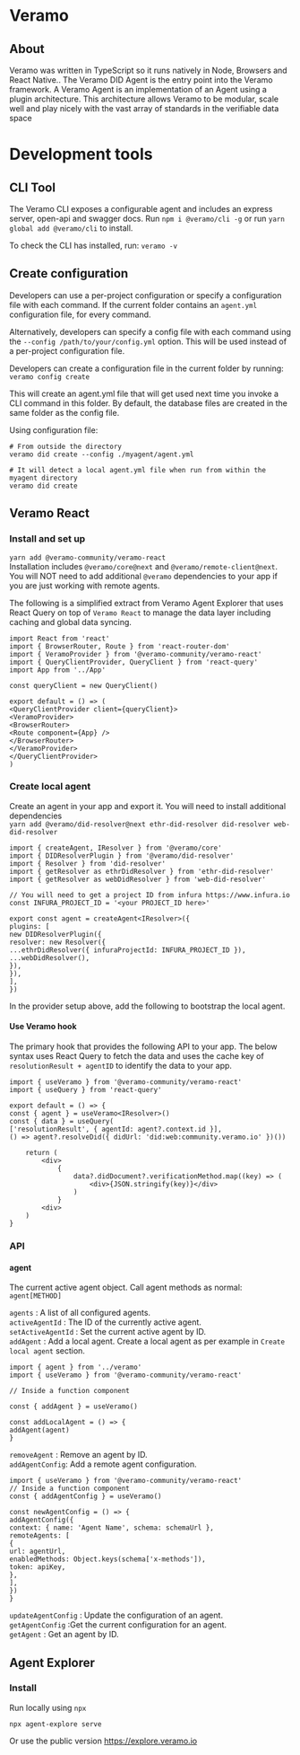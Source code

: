 # Veramo 
## About 
Veramo was written in TypeScript so it runs natively in Node, Browsers and React Native.. The Veramo DID Agent is the entry point into the Veramo framework. A Veramo Agent is an implementation of an Agent using a plugin architecture. This architecture allows Veramo to be modular, scale well and play nicely with the vast array of standards in the verifiable data space
# Development tools
## CLI Tool
The Veramo CLI exposes a configurable agent and includes an express server, open-api and swagger docs.
Run `npm i @veramo/cli -g` or run `yarn global add @veramo/cli` to install.<br>

To check the CLI has installed, run:
`veramo -v`
## Create configuration
Developers can use a per-project configuration or specify a configuration file with each command. If the current folder contains an `agent.yml` configuration file, for every command.

Alternatively, developers can specify a config file with each command using the `--config /path/to/your/config.yml` option. This will be used instead of a per-project configuration file.

Developers can create a configuration file in the current folder by running:<br>
`veramo config create`<br>

This will create an agent.yml file that will get used next time you invoke a CLI command in this folder. By default, the database files are created in the same folder as the config file.

Using configuration file:<br>
```
# From outside the directory
veramo did create --config ./myagent/agent.yml

# It will detect a local agent.yml file when run from within the myagent directory
veramo did create
```

## Veramo React
### Install and set up
`yarn add @veramo-community/veramo-react`<br>
Installation includes `@veramo/core@next` and `@veramo/remote-client@next`. You will NOT need to add additional `@veramo` dependencies to your app if you are just working with remote agents.

The following is a simplified extract from Veramo Agent Explorer that uses React Query on top of `Veramo React` to manage the data layer including caching and global data syncing.

```
import React from 'react'
import { BrowserRouter, Route } from 'react-router-dom'
import { VeramoProvider } from '@veramo-community/veramo-react'
import { QueryClientProvider, QueryClient } from 'react-query'
import App from '../App'

const queryClient = new QueryClient()

export default = () => (
<QueryClientProvider client={queryClient}>
<VeramoProvider>
<BrowserRouter>
<Route component={App} />
</BrowserRouter>
</VeramoProvider>
</QueryClientProvider>
)
```

### Create local agent
Create an agent in your app and export it. You will need to install additional dependencies<br>
`yarn add @veramo/did-resolver@next ethr-did-resolver did-resolver web-did-resolver`

```
import { createAgent, IResolver } from '@veramo/core'
import { DIDResolverPlugin } from '@veramo/did-resolver'
import { Resolver } from 'did-resolver'
import { getResolver as ethrDidResolver } from 'ethr-did-resolver'
import { getResolver as webDidResolver } from 'web-did-resolver'

// You will need to get a project ID from infura https://www.infura.io
const INFURA_PROJECT_ID = '<your PROJECT_ID here>'

export const agent = createAgent<IResolver>({
plugins: [
new DIDResolverPlugin({
resolver: new Resolver({
...ethrDidResolver({ infuraProjectId: INFURA_PROJECT_ID }),
...webDidResolver(),
}),
}),
],
})
```
In the provider setup above, add the following to bootstrap the local agent.

#### Use Veramo hook
The primary hook that provides the following API to your app. The below syntax uses React Query to fetch the data and uses the cache key of `resolutionResult + agentID` to identify the data to your app.
```
import { useVeramo } from '@veramo-community/veramo-react'
import { useQuery } from 'react-query'

export default = () => {
const { agent } = useVeramo<IResolver>()
const { data } = useQuery(
['resolutionResult', { agentId: agent?.context.id }],
() => agent?.resolveDid({ didUrl: 'did:web:community.veramo.io' })())

    return (
        <div>
            {
                data?.didDocument?.verificationMethod.map((key) => (
                    <div>{JSON.stringify(key)}</div>
                )
            }
        <div>
    )
}
```

### API
#### agent
The current active agent object. Call agent methods as normal:<br>
`
agent[METHOD]
`
<br>

`agents` : A list of all configured agents.<br>
`activeAgentId` : The ID of the currently active agent.<br>
`setActiveAgentId` : Set the current active agent by ID.<br>
`addAgent` : Add a local agent. Create a local agent as per example in `Create local agent` section.
```
import { agent } from '../veramo'
import { useVeramo } from '@veramo-community/veramo-react'

// Inside a function component

const { addAgent } = useVeramo()

const addLocalAgent = () => {
addAgent(agent)
}
```

`removeAgent` : Remove an agent by ID.<br>
`addAgentConfig`: Add a remote agent configuration.
```
import { useVeramo } from '@veramo-community/veramo-react'
// Inside a function component
const { addAgentConfig } = useVeramo()

const newAgentConfig = () => {
addAgentConfig({
context: { name: 'Agent Name', schema: schemaUrl },
remoteAgents: [
{
url: agentUrl,
enabledMethods: Object.keys(schema['x-methods']),
token: apiKey,
},
],
})
}
```
`updateAgentConfig` : Update the configuration of an agent.<br>
`getAgentConfig` :Get the current configuration for an agent.<br>
`getAgent` : Get an agent by ID.

## Agent Explorer
### Install
Run locally using `npx`<br>
```
npx agent-explore serve
```
Or use the public version https://explore.veramo.io

